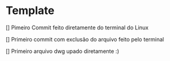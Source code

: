 # Template




[] Pimeiro Commit feito diretamente do terminal do Linux

[] Primeiro commit com exclusão do arquivo feito pelo terminal

[] Primeiro arquivo dwg upado diretamente :)
